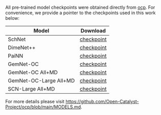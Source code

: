 All pre-trained model checkpoints were obtained directly from [ocp](https://github.com/Open-Catalyst-Project/ocp/blob/main/MODELS.md). For convenience, we provide a pointer to the checkpoints used in this work below:

|Model |Download |
| - | - |
|SchNet |[checkpoint](https://dl.fbaipublicfiles.com/opencatalystproject/models/2020_11/s2ef/schnet_all_large.pt) |
|DimeNet++ |[checkpoint](https://dl.fbaipublicfiles.com/opencatalystproject/models/2021_02/s2ef/dimenetpp_all.pt) |
|PaiNN | [checkpoint](https://dl.fbaipublicfiles.com/opencatalystproject/models/2022_05/s2ef/painn_h512_s2ef_all.pt) |
|GemNet-OC | [checkpoint](https://dl.fbaipublicfiles.com/opencatalystproject/models/2022_07/s2ef/gemnet_oc_base_s2ef_all.pt) |
|GemNet-OC All+MD | [checkpoint](https://dl.fbaipublicfiles.com/opencatalystproject/data/gemnet_oc_s2ef_all_md.pt) |
|GemNet-OC-Large All+MD | [checkpoint](https://dl.fbaipublicfiles.com/opencatalystproject/models/2022_07/s2ef/gemnet_oc_large_s2ef_all_md.pt) |
|SCN-Large All+MD | [checkpoint](https://dl.fbaipublicfiles.com/opencatalystproject/data/scn_all_md_s2ef.pt) |

For more details please visit https://github.com/Open-Catalyst-Project/ocp/blob/main/MODELS.md.
